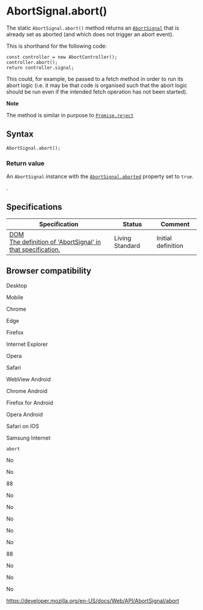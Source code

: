 # AbortSignal.abort()

The static `AbortSignal.abort()` method returns an [`AbortSignal`](../abortsignal) that is already set as aborted (and which does not trigger an abort event).

This is shorthand for the following code:

    const controller = new AbortController();
    controller.abort();
    return controller.signal;

This could, for example, be passed to a fetch method in order to run its abort logic (i.e. it may be that code is organised such that the abort logic should be run even if the intended fetch operation has not been started).

**Note**

The method is similar in purpose to [`Promise.reject`](https://developer.mozilla.org/en-US/docs/Web/JavaScript/Reference/Global_Objects/Promise/reject)

## Syntax

    AbortSignal.abort();

### Return value

An `AbortSignal` instance with the [`AbortSignal.aborted`](aborted) property set to `true`.

.

## Specifications

<table><thead><tr class="header"><th>Specification</th><th>Status</th><th>Comment</th></tr></thead><tbody><tr class="odd"><td><a href="https://dom.spec.whatwg.org/#interface-AbortSignal">DOM<br />
<span class="small">The definition of 'AbortSignal' in that specification.</span></a></td><td><span class="spec-living">Living Standard</span></td><td>Initial definition</td></tr></tbody></table>

## Browser compatibility

Desktop

Mobile

Chrome

Edge

Firefox

Internet Explorer

Opera

Safari

WebView Android

Chrome Android

Firefox for Android

Opera Android

Safari on IOS

Samsung Internet

`abort`

No

No

88

No

No

No

No

No

88

No

No

No

<a href="https://developer.mozilla.org/en-US/docs/Web/API/AbortSignal/abort" class="_attribution-link">https://developer.mozilla.org/en-US/docs/Web/API/AbortSignal/abort</a>
